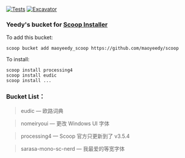 [![Tests](https://github.com/maoyeedy/yeedyscoop/actions/workflows/ci.yml/badge.svg)](https://github.com/maoyeedy/yeedyscoop/actions/workflows/ci.yml) [![Excavator](https://github.com/maoyeedy/yeedyscoop/actions/workflows/excavator.yml/badge.svg)](https://github.com/maoyeedy/yeedyscoop/actions/workflows/excavator.yml)

### Yeedy's bucket for [Scoop Installer](https://scoop.sh)

To add this bucket:
```
scoop bucket add maoyeedy_scoop https://github.com/maoyeedy/scoop
```
To install:
```
scoop install processing4
scoop install eudic
scoop install ...
```
### Bucket List：
> eudic — 欧路词典

> nomeiryoui — 更改 Windows UI 字体

> processing4 — Scoop 官方只更新到了 v3.5.4

> sarasa-mono-sc-nerd — 我最爱的等宽字体

